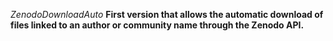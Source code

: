 *ZenodoDownloadAuto*
**First version that allows the automatic download of files linked to an author or community name through the Zenodo API.**
